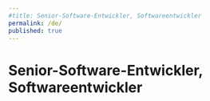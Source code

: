 ```yaml
---
#title: Senior-Software-Entwickler, Softwareentwickler
permalink: /de/
published: true
---
```


# Senior-Software-Entwickler, Softwareentwickler